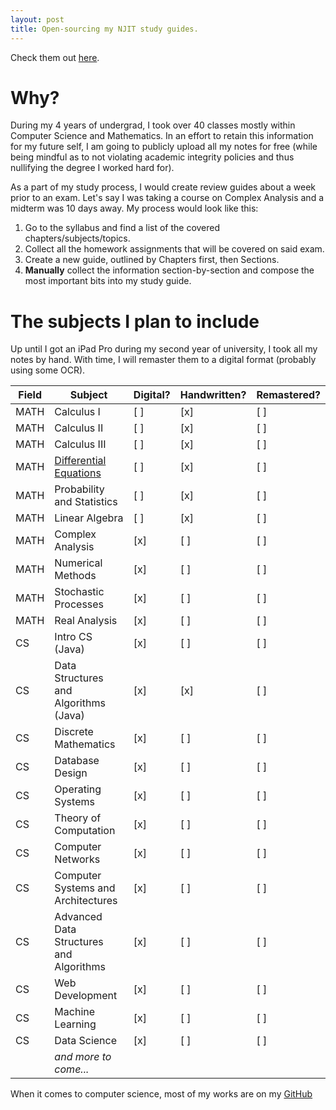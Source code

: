 ```yaml
---
layout: post
title: Open-sourcing my NJIT study guides.
---
```


Check them out [here](note).

# Why?
During my 4 years of undergrad, I took over 40 classes mostly within Computer Science and
Mathematics. In an effort to retain this information for my future self, I am going to publicly
upload all my notes for free (while being mindful as to not violating academic integrity policies
and thus nullifying the degree I worked hard for).


As a part of my study process, I would create review guides about a week prior to an exam. Let's say
I was taking a course on Complex Analysis and a midterm was 10 days away. My process would look
like this:

1. Go to the syllabus and find a list of the covered chapters/subjects/topics.
2. Collect all the homework assignments that will be covered on said exam.
3. Create a new guide, outlined by Chapters first, then Sections.
4. **Manually** collect the information section-by-section and compose the most important bits into
   my study guide.

# The subjects I plan to include
Up until I got an iPad Pro during my second year of university, I took all my notes by hand. With
time, I will remaster them to a digital format (probably using some OCR).

<!-- Tip: Use VS Code's Markdown prettifier :) -->

| Field | Subject                                         | Digital? | Handwritten? | Remastered? |
|-------|-------------------------------------------------|----------|--------------|-------------|
| MATH  | Calculus I                                      | [ ]      | [x]          | [ ]         |
| MATH  | Calculus II                                     | [ ]      | [x]          | [ ]         |
| MATH  | Calculus III                                    | [ ]      | [x]          | [ ]         |
| MATH  | [Differential Equations][DifferentialEquations] | [ ]      | [x]          | [ ]         |
| MATH  | Probability and Statistics                      | [ ]      | [x]          | [ ]         |
| MATH  | Linear Algebra                                  | [ ]      | [x]          | [ ]         |
| MATH  | Complex Analysis                                | [x]      | [ ]          | [ ]         |
| MATH  | Numerical Methods                               | [x]      | [ ]          | [ ]         |
| MATH  | Stochastic Processes                            | [x]      | [ ]          | [ ]         |
| MATH  | Real Analysis                                   | [x]      | [ ]          | [ ]         |
| CS    | Intro CS (Java)                                 | [x]      | [ ]          | [ ]         |
| CS    | Data Structures and Algorithms (Java)           | [x]      | [x]          | [ ]         |
| CS    | Discrete Mathematics                            | [x]      | [ ]          | [ ]         |
| CS    | Database Design                                 | [x]      | [ ]          | [ ]         |
| CS    | Operating Systems                               | [x]      | [ ]          | [ ]         |
| CS    | Theory of Computation                           | [x]      | [ ]          | [ ]         |
| CS    | Computer Networks                               | [x]      | [ ]          | [ ]         |
| CS    | Computer Systems and Architectures              | [x]      | [ ]          | [ ]         |
| CS    | Advanced Data Structures and Algorithms         | [x]      | [ ]          | [ ]         |
| CS    | Web Development                                 | [x]      | [ ]          | [ ]         |
| CS    | Machine Learning                                | [x]      | [ ]          | [ ]         |
| CS    | Data Science                                    | [x]      | [ ]          | [ ]         |
|       | _and more to come..._                           |          |              |             |


When it comes to computer science, most of my works are on my [GitHub][GitHub]


[GitHub]: https://www.github.com/rpalaguachi
[DifferentialEquations]: /notes/math/diff_eq
[DatabaseDesign]: /notes/cs/database_design